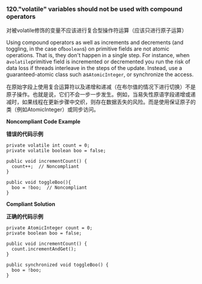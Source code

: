 ### 120."volatile" variables should not be used with compound operators

对被volatile修饰的变量不应该进行复合型操作符运算（应该只进行原子运算）

Using compound operators as well as increments and decrements (and toggling, in the case of`boolean`s) on primitive fields are not atomic operations. That is, they don't happen in a single step. For instance, when a`volatile`primitive field is incremented or decremented you run the risk of data loss if threads interleave in the steps of the update. Instead, use a guaranteed-atomic class such as`AtomicInteger`, or synchronize the access.

在原始字段上使用复合运算符以及递增和递减（在布尔值的情况下进行切换）不是原子操作。也就是说，它们不会一步一步发生。例如，当易失性原语字段递增或递减时，如果线程在更新步骤中交织，则存在数据丢失的风险。而是使用保证原子的类（例如AtomicInteger）或同步访问。


**Noncompliant Code Example**

**错误的代码示例**

```
private volatile int count = 0;
private volatile boolean boo = false;

public void incrementCount() {
  count++;  // Noncompliant
}

public void toggleBoo(){
  boo = !boo;  // Noncompliant
}
```

**Compliant Solution**

**正确的代码示例**


```
private AtomicInteger count = 0;
private boolean boo = false;

public void incrementCount() {
  count.incrementAndGet();
}

public synchronized void toggleBoo() {
  boo = !boo;
}
```